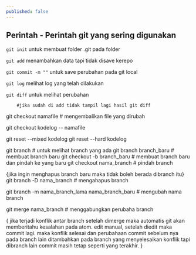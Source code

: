 ```yaml
---
published: false
---
```

## Perintah - Perintah git yang sering digunakan

``git init``
untuk membuat folder .git pada folder

``git add`` 
menambahkan data tapi tidak disave kerepo

``git commit -m ""`` 
untuk save perubahan pada git local

``git log`` 
melihat log yang telah dilakukan

``git diff`` 
untuk melihat perubahan

        #jika sudah di add tidak tampil lagi hasil git diff
        
git checkout namafile # mengembalikan file yang dirubah

git checkout kodelog -- namafile

git reset --mixed kodelog 
git reset --hard kodelog

git branch # untuk melihat branch yang ada
git branch branch_baru # membuat branch baru 
git checkout -b branch_baru # membuat branch baru dan pindah ke yang baru
git checkout nama_branch # pindah branch

{jika ingin menghapus branch baru maka tidak boleh berada dibranch itu}
git branch -D nama_branch # mengahapus branch

git branch -m nama_branch_lama nama_branch_baru # mengubah nama branch

git merge nama_branch # menggabungkan perubaha branch

{ 
    jika terjadi konflik antar branch setelah dimerge
    maka automatis git akan memberitahu kesalahan pada atom.
    edit manual, setelah diedit maka commit lagi. maka konflik selesai dan perubahaan 
    commit sebelum nya pada branch lain ditambahkan pada branch yang menyelesaikan
    konflik tapi dibranch lain commit masih tetap seperti yang terakhir.
}
